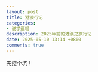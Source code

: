 ```yaml
---
layout: post
title: 港澳行记
categories:
- 说学逗唱
description: 2025年前的港澳之旅行记
date: 2025-05-10 13:14 +0800
comments: true
---
```


先挖个坑！